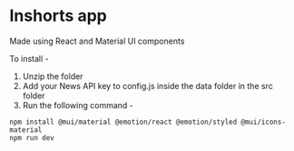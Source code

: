 # Inshorts app

Made using React and Material UI components

To install - 
1. Unzip the folder
2. Add your News API key to config.js inside the data folder in the src folder
3. Run the following command - 
```npm install
npm install @mui/material @emotion/react @emotion/styled @mui/icons-material
npm run dev
```
